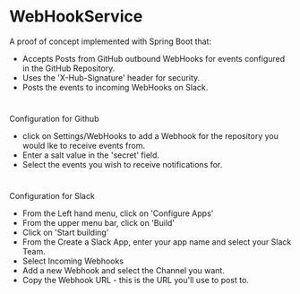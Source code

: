 # WebHookService
A proof of concept implemented with Spring Boot that: 

* Accepts Posts from GitHub outbound WebHooks for events configured in the GitHub Repository.
* Uses the 'X-Hub-Signature' header for security.
* Posts the events to incoming WebHooks on Slack.

#
Configuration for Github
* click on Settings/WebHooks to add a Webhook for the repository you would lke to receive events from.
* Enter a salt value in the 'secret' field.
* Select the events you wish to receive notifications for.

#
Configuration for Slack
* From the Left hand menu, click on 'Configure Apps'
* From the upper menu bar, click on 'Build'
* Click on 'Start building'
* From the Create a Slack App, enter your app name and select your Slack Team.
* Select Incoming Webhooks
* Add a new Webhook and select the Channel you want.
* Copy the Webhook URL - this is the URL you'll use to post to.
